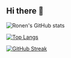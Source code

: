 ## Hi there 👋

![Ronen's GitHub stats](https://github-readme-stats.vercel.app/api?username=v3rron&theme=dracula&show_icons=true&include_all_commits=true)

[![Top Langs](https://github-readme-stats.vercel.app/api/top-langs/?username=v3rron&layout=compact&theme=dracula)](https://github.com/anuraghazra/github-readme-stats)

[![GitHub Streak](https://github-readme-streak-stats-eight.vercel.app/?user=kovidgoyal&theme=dracula)](https://git.io/streak-stats)

<!--
**v3rron/v3rron** is a ✨ _special_ ✨ repository because its `README.md` (this file) appears on your GitHub profile.

Here are some ideas to get you started:

- 🔭 I’m currently working on ...
- 🌱 I’m currently learning ...
- 👯 I’m looking to collaborate on ...
- 🤔 I’m looking for help with ...
- 💬 Ask me about ...
- 📫 How to reach me: ...
- 😄 Pronouns: ...
- ⚡ Fun fact: ...
-->
